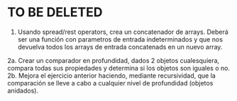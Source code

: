 # TO BE DELETED

1. Usando spread/rest operators, crea un concatenador de arrays. Deberá ser una función con parametros de entrada indeterminados y que nos devuelva todos los arrays de entrada concatenads en un nuevo array.

2a. Crear un comparador en profundidad, dados 2 objetos cualesquiera, compara todas sus propiedades y determina si los objetos son iguales o no.
2b. Mejora el ejercicio anterior haciendo, mediante recursividad, que la comparación se lleve a cabo a cualquier nivel de profundidad (objetos anidados).
